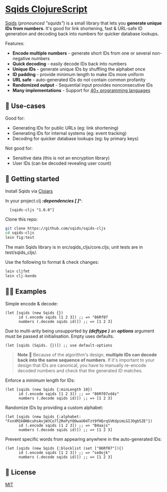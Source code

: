 # [Sqids ClojureScript](https://sqids.org/sqids-cljs)

[Sqids](https://sqids.org/clojurescript) (*pronounced "squids"*) is a small library that lets you **generate unique IDs from numbers**. It's good for link shortening, fast & URL-safe ID generation and decoding back into numbers for quicker database lookups.

Features:

- **Encode multiple numbers** - generate short IDs from one or several non-negative numbers
- **Quick decoding** - easily decode IDs back into numbers
- **Unique IDs** - generate unique IDs by shuffling the alphabet once
- **ID padding** - provide minimum length to make IDs more uniform
- **URL safe** - auto-generated IDs do not contain common profanity
- **Randomized output** - Sequential input provides nonconsecutive IDs
- **Many implementations** - Support for [40+ programming languages](https://sqids.org/)

## 🧰 Use-cases

Good for:

- Generating IDs for public URLs (eg: link shortening)
- Generating IDs for internal systems (eg: event tracking)
- Decoding for quicker database lookups (eg: by primary keys)

Not good for:

- Sensitive data (this is not an encryption library)
- User IDs (can be decoded revealing user count)

## 🚀 Getting started

Install Sqids via [Clojars](https://clojars.org/)

In your project.clj ***:dependencies [ ]****:

```
  [sqids-cljs "1.0.0"]
```

Clone this repo:

```bash
git clone https://github.com/sqids/sqids-cljs
cd sqids-cljs
lein fig:test
```
The main Sqids library is in src/sqids_cljs/core.cljs; unit tests are in test/sqids_cljs/.

Use the following to format & check changes:
```bash
lein cljfmt
lein clj-kondo 
```

## 👩‍💻 Examples

Simple encode & decode:

```cljourecript
(let [sqids (new Sqids {})
      id (.encode sqids [1 2 3]) ;; => "86Rf07
      numbers (.decode sqids id)]) ;; => [1 2 3]
```

Due to multi-arity being unsupported by ***(deftype )*** an ***options*** argument must be passed at initialisation.  Empty uses defaults.
```clojurescript
(let [sqids (Sqids. {})]) ;; use default-options
```

> **Note**
> 🚧 Because of the algorithm's design, **multiple IDs can decode back into the same sequence of numbers**. If it's important to your design that IDs are canonical, you have to manually re-encode decoded numbers and check that the generated ID matches.

Enforce a *minimum* length for IDs:

```clojurecript
(let [sqids (new Sqids {:minLength 10})
      id (.encode sqids [1 2 3]) ;; => "86Rf07xd4z"
      numbers (.decode sqids id)]) ;; => [1 2 3]
```

Randomize IDs by providing a custom alphabet:

```clojurecript
(let [sqids (new Sqids {:alphabet: "FxnXM1kBN6cuhsAvjW3Co7l2RePyY8DwaU04Tzt9fHQrqSVKdpimLGIJOgb5ZE"})
      id (.encode sqids [1 2 3]) ;; => "B4aajs"
      numbers (.decode sqids id)]) ;; => [1 2 3]
```

Prevent specific words from appearing anywhere in the auto-generated IDs:

```clojurescript
(let [sqids (new Sqids {:blocklist (set ["86Rf07"]){)
      id (.encode sqids [1 2 3]) ;; => "se8ojk"
      numbers (.decode sqids id)]) ;; => [1 2 3]
```

## 📝 License

[MIT](LICENSE)
